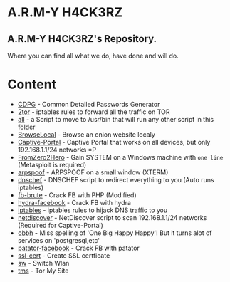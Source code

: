 # A.R.M-Y H4CK3RZ
## A.R.M-Y H4CK3RZ's Repository.
Where you can find all what we do, have done and will do.  
# Content
  * [CDPG](https://github.com/almapro/A.R.M-Y_H4CK3RZ/blob/master/AlMAPRO/cdpg.sh) - Common Detailed Passwords Generator
  * [2tor](https://github.com/almapro/A.R.M-Y_H4CK3RZ/blob/master/AlMAPRO/2tor) - iptables rules to forward all the traffic on TOR
  * [all](https://github.com/almapro/A.R.M-Y_H4CK3RZ/blob/master/AlMAPRO/all) - a Script to move to /usr/bin that will run any other script in this folder
  * [BrowseLocal](https://github.com/almapro/A.R.M-Y_H4CK3RZ/blob/master/AlMAPRO/BrowseLocal.sh) - Browse an onion website localy
  * [Captive-Portal](https://github.com/almapro/A.R.M-Y_H4CK3RZ/blob/master/AlMAPRO/Captive-Portal.sh) - Captive Portal that works on all devices, but only 192.168.1.1/24 networks =P
  * [FromZero2Hero](https://github.com/almapro/A.R.M-Y_H4CK3RZ/blob/master/AlMAPRO/FromZero2Hero.sh) - Gain SYSTEM on a Windows machine with `one line` (Metasploit is required)
  * [arpspoof](https://github.com/almapro/A.R.M-Y_H4CK3RZ/blob/master/AlMAPRO/arpspoof.sh) - ARPSPOOF on a small window (XTERM)
  * [dnschef](https://github.com/almapro/A.R.M-Y_H4CK3RZ/blob/master/AlMAPRO/dnschef.sh) - DNSCHEF script to redirect everything to you (Auto runs iptables)
  * [fb-brute](https://github.com/almapro/A.R.M-Y_H4CK3RZ/blob/master/AlMAPRO/fb-brute.php) - Crack FB with PHP (Modified)
  * [hydra-facebook](https://github.com/almapro/A.R.M-Y_H4CK3RZ/blob/master/AlMAPRO/hydra-facebook.sh) - Crack FB with hydra
  * [iptables](AlMAPRO/iptables.sh) - iptables rules to hijack DNS traffic to you
  * [netdiscover](AlMAPRO/netdiscover.sh) - NetDiscover script to scan 192.168.1.1/24 networks (Required for Captive-Portal)
  * [obbh](AlMAPRO/obbh.sh) - Miss spelling of 'One Big Happy Happy'! But it turns alot of services on 'postgresql,etc'
  * [patator-facebook](AlMAPRO/patator-facebook.sh) - Crack FB with patator
  * [ssl-cert](AlMAPRO/ssl-cert.sh) - Create SSL certficate  
  * [sw](AlMAPRO/sw) - Switch Wlan  
  * [tms](AlMAPRO/tms) - Tor My Site  
